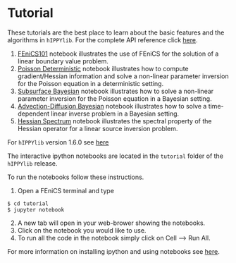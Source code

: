 # Tutorial

These tutorials are the best place to learn about the basic features and the algorithms in `hIPPYlib`.
For the complete API reference click [here](http://hippylib.readthedocs.io/en/latest/index.html).

1. [FEniCS101](tutorials/1_FEniCS101.md) notebook illustrates the use of FEniCS for the solution of a linear boundary value problem.
2. [Poisson Deterministic](tutorials/2_PoissonDeterministic.md) notebook illustrates how to compute gradient/Hessian information and solve a non-linear parameter inversion for the Poisson equation in a deterministic setting.
3. [Subsurface Bayesian](tutorials/3_SubsurfaceBayesian.md) notebook illustrates how to solve a non-linear parameter inversion for the Poisson equation in a Bayesian setting.
4. [Advection-Diffusion Bayesian](tutorials/4_AdvectionDiffusionBayesian.md) notebook illustrates how to solve a time-dependent linear inverse problem in a Bayesian setting.
5. [Hessian Spectrum](tutorials/5_HessianSpectrum.md) notebook illustrates the spectral property of the Hessian operator for a linear source inversion problem.

For `hIPPYlib` version 1.6.0 see [here](tutorial_v1.6.0.md)


The interactive ipython notebooks are located in the `tutorial` folder of the `hIPPYlib` release.

To run the notebooks follow these instructions.

1. Open a FEniCS terminal and type

```ssh
$ cd tutorial
$ jupyter notebook
```

2. A new tab will open in your web-brower showing the notebooks.
3. Click on the notebook you would like to use.
4. To run all the code in the notebook simply click on Cell --> Run All.

For more information on installing ipython and using notebooks see <a href="https://jupyter.readthedocs.io/en/latest/content-quickstart.html" target="_blank">here</a>.
